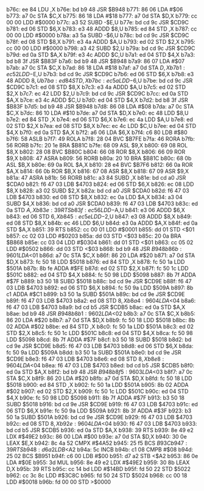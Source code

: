 b76c: ee 84     LDU    ,X
b76e: bd b9 48  JSR    $B948
b771: 86 06     LDA    #$06
b773: a7 0c     STA    $C,X
b775: 86 18     LDA    #$18
b777: a7 0d     STA    $D,X
b779: cc 00 00  LDD    #$0000
b77c: a3 52     SUBD   -$E,U
b77e: bd cd 9c  JSR    $CD9C
b781: ed 06     STD    $6,X
b783: e3 48     ADDD   $8,U
b785: ed 84     STD    ,X
b787: cc 00 00  LDD    #$0000
b78a: a3 5a     SUBD   -$6,U
b78c: bd cd 9c  JSR    $CD9C
b78f: ed 08     STD    $8,X
b791: e3 4a     ADDD   $A,U
b793: ed 02     STD    $2,X
b795: cc 00 00  LDD    #$0000
b798: a3 42     SUBD   $2,U
b79a: bd cd 9c  JSR    $CD9C
b79d: ed 0a     STD    $A,X
b79f: e3 4c     ADDD   $C,U
b7a1: ed 04     STD    $4,X
b7a3: bd b8 3f  JSR    $B83F
b7a6: bd b9 48  JSR    $B948
b7a9: 86 07     LDA    #$07
b7ab: a7 0c     STA    $C,X
b7ad: 86 18     LDA    #$18
b7af: a7 0d     STA    $D,X
b7b1: ec 52     LDD    -$E,U
b7b3: bd cd 9c  JSR    $CD9C
b7b6: ed 06     STD    $6,X
b7b8: e3 48     ADDD   $8,U
b7ba: ed 84     STD    ,X
b7bc: ec 5a     LDD    -$6,U
b7be: bd cd 9c  JSR    $CD9C
b7c1: ed 08     STD    $8,X
b7c3: e3 4a     ADDD   $A,U
b7c5: ed 02     STD    $2,X
b7c7: ec 42     LDD    $2,U
b7c9: bd cd 9c  JSR    $CD9C
b7cc: ed 0a     STD    $A,X
b7ce: e3 4c     ADDD   $C,U
b7d0: ed 04     STD    $4,X
b7d2: bd b8 3f  JSR    $B83F
b7d5: bd b9 48  JSR    $B948
b7d8: 86 08     LDA    #$08
b7da: a7 0c     STA    $C,X
b7dc: 86 10     LDA    #$10
b7de: a7 0d     STA    $D,X
b7e0: ec 48     LDD    $8,U
b7e2: ed 84     STD    ,X
b7e4: ed 06     STD    $6,X
b7e6: ec 4a     LDD    $A,U
b7e8: ed 02     STD    $2,X
b7ea: ed 08     STD    $8,X
b7ec: ec 4c     LDD    $C,U
b7ee: ed 04     STD    $4,X
b7f0: ed 0a     STD    $A,X
b7f2: a6 06     LDA    $6,X
b7f4: c6 80     LDB    #$80
b7f6: 58        ASLB
b7f7: 49        ROLA
b7f8: 28 04     BVC    $B7FE
b7fa: 46        RORA
b7fb: 56        RORB
b7fc: 20 1e     BRA    $B81C
b7fe: 68 09     ASL    $9,X
b800: 69 08     ROL    $8,X
b802: 28 08     BVC    $B80C
b804: 66 08     ROR    $8,X
b806: 66 09     ROR    $9,X
b808: 47        ASRA
b809: 56        RORB
b80a: 20 10     BRA    $B81C
b80c: 68 0b     ASL    $B,X
b80e: 69 0a     ROL    $A,X
b810: 28 e4     BVC    $B7F6
b812: 66 0a     ROR    $A,X
b814: 66 0b     ROR    $B,X
b816: 67 08     ASR    $8,X
b818: 67 09     ASR    $9,X
b81a: 47        ASRA
b81b: 56        RORB
b81c: a3 84     SUBD   ,X
b81e: bd cd a0  JSR    $CDA0
b821: f6 47 03  LDB    $4703
b824: ed 06     STD    $6,X
b826: ec 08     LDD    $8,X
b828: a3 02     SUBD   $2,X
b82a: bd cd a0  JSR    $CDA0
b82d: f6 47 03  LDB    $4703
b830: ed 08     STD    $8,X
b832: ec 0a     LDD    $A,X
b834: a3 04     SUBD   $4,X
b836: bd cd a0  JSR    $CDA0
b839: f6 47 03  LDB    $4703
b83c: ed 0a     STD    $A,X
b83e: 39        RTS
b83f: ec 56     LDD    -$A,U
b841: e3 06     ADDD   $6,X
b843: ed 06     STD    $6,X
b845: ec 5e     LDD    -$2,U
b847: e3 08     ADDD   $8,X
b849: ed 08     STD    $8,X
b84b: ec 46     LDD    $6,U
b84d: e3 0a     ADDD   $A,X
b84f: ed 0a     STD    $A,X
b851: 39        RTS
b852: cc 00 01  LDD    #$0001
b855: dd 01     STD    <$01
b857: cc 02 03  LDD    #$0203
b85a: dd 03     STD    <$03
b85c: 20 0a     BRA    $B868
b85e: cc 03 04  LDD    #$0304
b861: dd 01     STD    <$01
b863: cc 05 02  LDD    #$0502
b866: dd 03     STD    <$03
b868: bd b9 48  JSR    $B948
b86b: 96 01     LDA    <$01
b86d: a7 0c     STA    $C,X
b86f: 86 20     LDA    #$20
b871: a7 0d     STA    $D,X
b873: fc 50 18  LDD    $5018
b876: ed 84     STD    ,X
b878: fc 50 1a  LDD    $501A
b87b: 8b fe     ADDA   #$FE
b87d: ed 02     STD    $2,X
b87f: fc 50 1c  LDD    $501C
b882: ed 04     STD    $4,X
b884: fc 50 98  LDD    $5098
b887: 8b 7f     ADDA   #$7F
b889: b3 50 18  SUBD   $5018
b88c: bd cd 9e  JSR    $CD9E
b88f: f6 47 03  LDB    $4703
b892: ed 06     STD    $6,X
b894: fc 50 9a  LDD    $509A
b897: 8b c1     ADDA   #$C1
b899: b3 50 1a  SUBD   $501A
b89c: bd cd 9e  JSR    $CD9E
b89f: f6 47 03  LDB    $4703
b8a2: ed 08     STD    $8,X
b8a4: 96 04     LDA    <$04
b8a6: f6 47 03  LDB    $4703
b8a9: bd cd b5  JSR    $CDB5
b8ac: ed 0a     STD    $A,X
b8ae: bd b9 48  JSR    $B948
b8b1: 96 02     LDA    <$02
b8b3: a7 0c     STA    $C,X
b8b5: 86 20     LDA    #$20
b8b7: a7 0d     STA    $D,X
b8b9: fc 50 18  LDD    $5018
b8bc: 8b 02     ADDA   #$02
b8be: ed 84     STD    ,X
b8c0: fc 50 1a  LDD    $501A
b8c3: ed 02     STD    $2,X
b8c5: fc 50 1c  LDD    $501C
b8c8: ed 04     STD    $4,X
b8ca: fc 50 98  LDD    $5098
b8cd: 8b 7f     ADDA   #$7F
b8cf: b3 50 18  SUBD   $5018
b8d2: bd cd 9e  JSR    $CD9E
b8d5: f6 47 03  LDB    $4703
b8d8: ed 06     STD    $6,X
b8da: fc 50 9a  LDD    $509A
b8dd: b3 50 1a  SUBD   $501A
b8e0: bd cd 9e  JSR    $CD9E
b8e3: f6 47 03  LDB    $4703
b8e6: ed 08     STD    $8,X
b8e8: 96 04     LDA    <$04
b8ea: f6 47 03  LDB    $4703
b8ed: bd cd b5  JSR    $CDB5
b8f0: ed 0a     STD    $A,X
b8f2: bd b9 48  JSR    $B948
b8f5: 96 03     LDA    <$03
b8f7: a7 0c     STA    $C,X
b8f9: 86 20     LDA    #$20
b8fb: a7 0d     STA    $D,X
b8fd: fc 50 18  LDD    $5018
b900: ed 84     STD    ,X
b902: fc 50 1a  LDD    $501A
b905: 8b 02     ADDA   #$02
b907: ed 02     STD    $2,X
b909: fc 50 1c  LDD    $501C
b90c: ed 04     STD    $4,X
b90e: fc 50 98  LDD    $5098
b911: 8b 7f     ADDA   #$7F
b913: b3 50 18  SUBD   $5018
b916: bd cd 9e  JSR    $CD9E
b919: f6 47 03  LDB    $4703
b91c: ed 06     STD    $6,X
b91e: fc 50 9a  LDD    $509A
b921: 8b 3f     ADDA   #$3F
b923: b3 50 1a  SUBD   $501A
b926: bd cd 9e  JSR    $CD9E
b929: f6 47 03  LDB    $4703
b92c: ed 08     STD    $8,X
b92e: 96 04     LDA    <$04
b930: f6 47 03  LDB    $4703
b933: bd cd b5  JSR    $CDB5
b936: ed 0a     STD    $A,X
b938: 39        RTS
b939: 8e 49 e2  LDX    #$49E2
b93c: 86 00     LDA    #$00
b93e: a7 0d     STA    $D,X
b940: 30 0e     LEAX   $E,X
b942: 8c 4a 52  CMPX   #$4A52
b945: 25 f5     BCS    $B93C
b947: 39        RTS
b948: d6 a2     LDB    <$A2
b94a: 5c        INCB
b94b: c1 08     CMPB   #$08
b94d: 25 02     BCS    $B951
b94f: c6 00     LDB    #$00
b951: d7 a2     STB    <$A2
b953: 86 0e     LDA    #$0E
b955: 3d        MUL
b956: 8e 49 e2  LDX    #$49E2
b959: 30 8b     LEAX   D,X
b95b: 39        RTS
b95c: cc 14 bd  LDD    #$14BD
b95f: fd 50 22  STD    $5022
b962: cc 3c 8c  LDD    #$3C8C
b965: fd 50 24  STD    $5024
b968: cc 00 18  LDD    #$0018
b96b: fd 00 00  STD    >$0000
